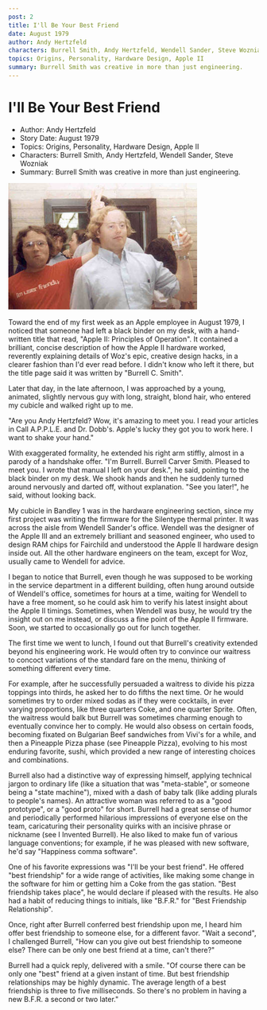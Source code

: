 ```yaml
---
post: 2
title: I'll Be Your Best Friend
date: August 1979
author: Andy Hertzfeld
characters: Burrell Smith, Andy Hertzfeld, Wendell Sander, Steve Wozniak
topics: Origins, Personality, Hardware Design, Apple II
summary: Burrell Smith was creative in more than just engineering.
---
```


# I'll Be Your Best Friend
* Author: Andy Hertzfeld
* Story Date: August 1979
* Topics: Origins, Personality, Hardware Design, Apple II
* Characters: Burrell Smith, Andy Hertzfeld, Wendell Sander, Steve Wozniak
* Summary: Burrell Smith was creative in more than just engineering.

![Andy and Burrell in January 1983](images/Macintosh/Burrell_and_Andy.jpg) 

    
Toward the end of my first week as an Apple employee in August 1979, I noticed that someone had left a black binder on my desk, with a hand-written title that read, "Apple II: Principles of Operation".  It contained a brilliant, concise description of how the Apple II hardware worked, reverently explaining details of Woz's epic, creative design hacks, in a clearer fashion than I'd ever read before.  I didn't know who left it there, but the title page said it was written by "Burrell C. Smith".


Later that day, in the late afternoon, I was approached by a young, animated, slightly nervous guy with long, straight, blond hair, who entered my cubicle and walked right up to me.

"Are you Andy Hertzfeld?  Wow, it's amazing to meet you.  I read your articles in Call A.P.P.L.E. and Dr. Dobb's.  Apple's lucky they got you to work here. I want to shake your hand."

With exaggerated formality, he extended his right arm stiffly, almost in a parody of a handshake offer.  "I'm Burrell.  Burrell Carver Smith.  Pleased to meet you.  I wrote that manual I left on your desk.", he said, pointing to the black binder on my desk. We shook hands and then he suddenly turned around nervously and darted off, without explanation.  "See you later!", he said, without looking back.

My cubicle in Bandley 1 was in the hardware engineering section, since my first project was writing the firmware for the Silentype thermal printer.  It was across the aisle from Wendell Sander's office.  Wendell was the designer of the Apple III and an extremely brilliant and seasoned engineer, who used to design RAM chips for Fairchild and understood the Apple II hardware design inside out.  All the other hardware engineers on the team, except for Woz, usually came to Wendell for advice.

I began to notice that Burrell, even though he was supposed to be working in the service department in a different building, often hung around outside of Wendell's office, sometimes for hours at a time, waiting for Wendell to have a free moment, so he could ask him to verify his latest insight about the Apple II timings.  Sometimes, when Wendell was busy, he would try the insight out on me instead, or discuss a fine point of the Apple II firmware.   Soon, we started to occasionally go out for lunch together.

The first time we went to lunch, I found out that Burrell's creativity extended beyond his engineering work.  He would often try to convince our waitress to concoct variations of the standard fare on the menu, thinking of something different every time.

For example, after he successfully persuaded a waitress to divide his pizza toppings into thirds, he asked her to do fifths the next time. Or he would sometimes try to order mixed sodas as if they were cocktails, in ever varying proportions, like three quarters Coke, and one quarter Sprite. Often, the waitress would balk but Burrell was sometimes charming enough to eventually convince her to comply.  He would also obsess on certain foods, becoming fixated on Bulgarian Beef sandwiches from Vivi's for a while, and then a Pineapple Pizza phase (see Pineapple Pizza), evolving to his most enduring favorite, sushi, which provided a new range of interesting choices and combinations.

Burrell also had a distinctive way of expressing himself, applying technical jargon to ordinary life (like a situation that was "meta-stable", or someone being a "state machine"), mixed with a dash of baby talk (like adding plurals to people's names).  An attractive woman was referred to as a "good prototype", or a "good proto" for short. Burrell had a great sense of humor and periodically performed hilarious impressions of everyone else on the team, caricaturing their personality quirks with an incisive phrase or nickname (see I Invented Burrell).  He also liked to make fun of various language conventions; for example, if he was pleased with new software, he'd say "Happiness comma software".

One of his favorite expressions was "I'll be your best friend".  He offered "best friendship" for a wide range of activities, like making some change in the software for him or getting him a Coke from the gas station.  "Best friendship takes place", he would declare if pleased with the results.  He also had a habit of reducing things to initials, like "B.F.R." for "Best Friendship Relationship".  

Once, right after Burrell conferred best friendship upon me, I heard him offer best friendship to someone else, for a different favor.  "Wait a second", I challenged Burrell, "How can you give out best friendship to someone else?  There can be only one best friend at a time, can't there?"

Burrell had a quick reply, delivered with a smile.  "Of course there can be only one "best" friend  at a given instant of time.  But best friendship relationships may be highly dynamic. The average length of a best friendship is three to five milliseconds.  So there's no problem in having a new B.F.R. a second or two later."

